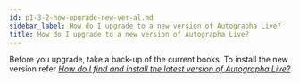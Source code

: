 ```yaml
---
id: p1-3-2-how-upgrade-new-ver-al.md
sidebar_label: How do I upgrade to a new version of Autographa Live?
title: How do I upgrade to a new version of Autographa Live?
---
```


Before you upgrade, take a back-up of the current books. To install the new version refer [_How do I find and install the latest version of Autographa Live?_](p1-3-1-how-find-det-current-ver-al.md)
